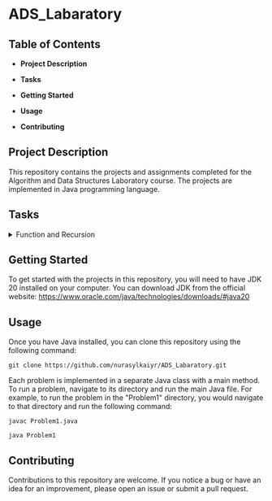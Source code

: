 # ADS_Labaratory

## Table of Contents

+  **Project Description**
  
+  **Tasks**
  
+  **Getting Started**
  
+  **Usage**
  
+  **Contributing**

## Project Description
This repository contains the projects and assignments completed for the Algorithm and Data Structures Laboratory course. The projects are implemented in Java programming language.

## Tasks
<details>

<summary>Function and Recursion</summary>
  <details>
  <summary>Minimum value of array</summary>
  You are given a number "n" and an array of "n" elements, the function returns the minimum of them.
  </details>
  <details>
  <summary>Average value of array</summary>
  You are given a number "n" and an array of "n" elements, the function returns the average of them.
  </details>
  <details>
  <summary>Prime or Composite</summary>
  You are given the number "n", the function checks whether "n" is prime.
  </details>
  <details>
  <summary>Factorial</summary>
  You are given the number "n", write the function will find "n!" using recursion.
  </details>
  <details>
  <summary>Fibonacci sequence</summary>
  You are given a number “n”, the function for finding n-th elements in Fibonacci sequence using recursion.
  </details>
  <details>
  <summary>"a" degree "n"</summary>
  You are given numbers “a” and “n”, the function returns "a" degree "n".
  </details>
  <details>
  <summary>Reverse array</summary>
  You are given a number "n" and an array of "n" elements, the program returns the given array in reverse order using recursion.
  </details>
  <details>
  <summary>Binomial coefficient</summary>
  You are given numbers“n” and “k”,program finds $C_n^k$ (binomial coefficient) using formula:
  $$C_n^k=C_{n-1}^{k-1}+C_{n-1}^k$$ $$C_n^0=C_n^n=1$$
  </details>
  <details>
  <summary>GCD</summary>
  You are given “a” and “b”, the function finds GCD(a, b) using recursion and Euclidean Algorithm
  </details>
  </details>

## Getting Started

To get started with the projects in this repository, you will need to have JDK 20 installed on your computer. You can download JDK from the official website: https://www.oracle.com/java/technologies/downloads/#java20

## Usage
Once you have Java installed, you can clone this repository using the following command:

`git clone https://github.com/nurasylkaiyr/ADS_Labaratory.git`

Each problem is implemented in a separate Java class with a main method. To run a problem, navigate to its directory and run the main Java file. For example, to run the problem in the "Problem1" directory, you would navigate to that directory and run the following command:

`javac Problem1.java`

`java Problem1`

## Contributing
Contributions to this repository are welcome. If you notice a bug or have an idea for an improvement, please open an issue or submit a pull request.
